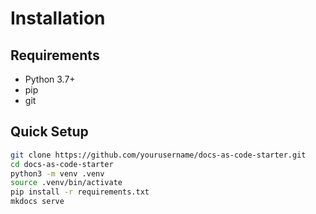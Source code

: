 # Installation

## Requirements
- Python 3.7+
- pip
- git

## Quick Setup
```bash
git clone https://github.com/yourusername/docs-as-code-starter.git
cd docs-as-code-starter
python3 -m venv .venv
source .venv/bin/activate
pip install -r requirements.txt
mkdocs serve
